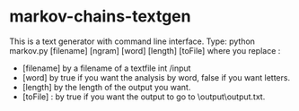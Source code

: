# markov-chains-textgen
This is a text generator with command line interface.
Type:  python markov.py [filename] [ngram] [word] [length] [toFile]
where you replace :
- [filename] by a filename of a textfile int /input
- [word] by true if you want the analysis by word, false if you want letters.
- [length] by the length of the output you want.
- [toFile] : by true if you want the output to go to \output\output.txt.